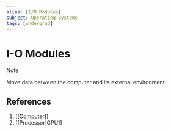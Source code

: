 ```yaml
---
alias: [I/O Modules]
subject: Operating Systems
tags: [undergrad]
---
```

# I-O Modules

>[!note]
> Move data between the computer and its external environment

## References
1. [[Computer]]
2. [[Processor|CPU]]